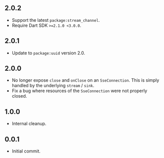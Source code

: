 ## 2.0.2

- Support the latest `package:stream_channel`.
- Require Dart SDK `>=2.1.0 <3.0.0`.

## 2.0.1

- Update to `package:uuid` version 2.0.

## 2.0.0

- No longer expose `close` and `onClose` on an `SseConnection`. This is simply
  handled by the underlying `stream` / `sink`.
- Fix a bug where resources of the `SseConnection` were not properly closed.

## 1.0.0

- Internal cleanup.


## 0.0.1

- Initial commit.
